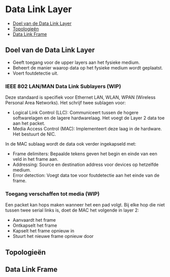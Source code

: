 # Data Link Layer
- [Doel van de Data Link Layer](#data-link-layer)
- [Topologieën](#topologieën)
- [Data Link Frame](#data-link-frame)

## Doel van de Data Link Layer

- Geeft toegang voor de upper layers aan het fysieke medium.
- Beheert de manier waarop data op het fysieke medium wordt geplaatst.
- Voert foutdetectie uit.

### IEEE 802 LAN/MAN Data Link Sublayers (WIP)
Deze standaard is specifiek voor Ethernet LAN, WLAN, WPAN (Wireless Personal Area Networks). Het schrijf twee sublagen voor:
- Logical Link Control (LLC): Communiceert tussen de hogere softwarelagen en de lagere hardwarelaag. Het voegt de Layer 2 data toe aan het packet.
- Media Access Control (MAC): Implementeert deze laag in de hardware. Het bestuurt de NIC.

In de MAC sublaag wordt de data ook verder ingekapseld met:
- Frame delimiters: Bepaalde tekens geven het begin en einde van een veld in het frame aan.
- Addressing: Source en destination address voor devices op hetzelfde medium.
- Error detection: Voegt data toe voor foutdetectie aan het einde van de frame.

### Toegang verschaffen tot media (WIP)

Een packet kan hops maken wanneer het een pad volgt. Bij elke hop die niet tussen twee serial links is, doet de MAC het volgende in layer 2:
- Aanvaardt het frame
- Ontkapselt het frame
- Kapselt het frame opnieuw in
- Stuurt het nieuwe frame opnieuw door


## Topologieën

## Data Link Frame